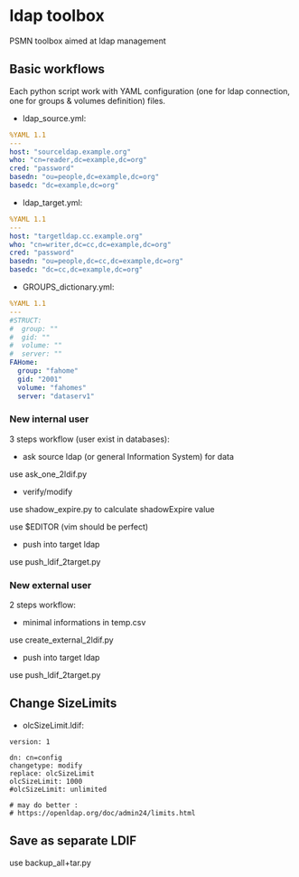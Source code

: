 # ldap toolbox

PSMN toolbox aimed at ldap management

## Basic workflows

Each python script work with YAML configuration (one for ldap connection, 
one for groups & volumes definition) files.

* ldap_source.yml:

``` ldap_source.yml
%YAML 1.1
---
host: "sourceldap.example.org"
who: "cn=reader,dc=example,dc=org"
cred: "password"
basedn: "ou=people,dc=example,dc=org"
basedc: "dc=example,dc=org"
```

* ldap_target.yml:

``` ldap_target.yml
%YAML 1.1
---
host: "targetldap.cc.example.org"
who: "cn=writer,dc=cc,dc=example,dc=org"
cred: "password"
basedn: "ou=people,dc=cc,dc=example,dc=org"
basedc: "dc=cc,dc=example,dc=org"
```

* GROUPS_dictionary.yml:

``` GROUPS_dictionary.yml
%YAML 1.1
---
#STRUCT:
#  group: ""
#  gid: ""
#  volume: ""
#  server: ""
FAHome:
  group: "fahome"
  gid: "2001"
  volume: "fahomes"
  server: "dataserv1"
```

### New internal user

3 steps workflow (user exist in databases):

* ask source ldap (or general Information System) for data

use ask_one_2ldif.py 

* verify/modify

use shadow_expire.py to calculate shadowExpire value

use $EDITOR (vim should be perfect)

* push into target ldap

use push_ldif_2target.py

### New external user

2 steps workflow:

* minimal informations in temp.csv

use create_external_2ldif.py

* push into target ldap

use push_ldif_2target.py

## Change SizeLimits

* olcSizeLimit.ldif:

``` olcSizeLimit.ldif
version: 1
  
dn: cn=config 
changetype: modify
replace: olcSizeLimit
olcSizeLimit: 1000
#olcSizeLimit: unlimited

# may do better :
# https://openldap.org/doc/admin24/limits.html
```

## Save as separate LDIF

use backup_all+tar.py


